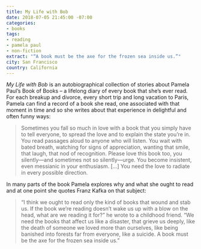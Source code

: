 ```yaml
---
title: My Life with Bob
date: 2018-07-05 21:45:00 -07:00
categories:
- books
tags:
- reading
- pamela paul
- non-fiction
extract: "“A book must be the axe for the frozen sea inside us.”"
city: San Francisco
country: California
---
```


*My Life with Bob* is an autobiographical collection of stories about Pamela Paul’s Book of Books – a lifelong diary of every book that she’s ever read. For each breakup and divorce, every short trip and long vacation to Paris, Pamela can find a record of a book she read, one associated with that moment in time and so she writes about that experience in delightful and often funny ways:

> Sometimes you fall so much in love with a book that you simply have to tell everyone, to spread the love and to explain the state you’re in. You read passages aloud to anyone who will listen. You wait with bated breath, watching for signs of appreciation, wanting that smile, that laugh, that nod of recognition. Please love this book too, you silently—and sometimes not so silently—urge. You become insistent, even messianic in your enthusiasm. [...] You need the love to radiate in every possible direction.

In many parts of the book Pamela explores why and what she ought to read and at one point she quotes Franz Kafka on that subject:

> “I think we ought to read only the kind of books that wound and stab us. If the book we’re reading doesn’t wake us up with a blow on the head, what are we reading it for?” he wrote to a childhood friend. “We need the books that affect us like a disaster, that grieve us deeply, like the death of someone we loved more than ourselves, like being banished into forests far from everyone, like a suicide. A book must be the axe for the frozen sea inside us.”
